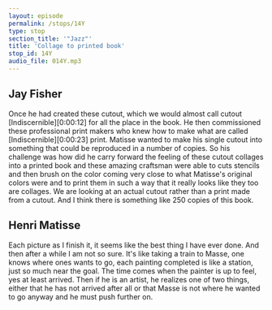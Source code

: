```yaml
---
layout: episode
permalink: /stops/14Y
type: stop
section_title: '"Jazz"'
title: 'Collage to printed book'
stop_id: 14Y
audio_file: 014Y.mp3
---
```


## Jay Fisher

Once he had created these cutout, which we would almost call cutout [Indiscernible][0:00:12] for all the place in the book.  He then commissioned these professional print makers who knew how to make what are called [Indiscernible][0:00:23] print.  Matisse wanted to make his single cutout into something that could be reproduced in a number of copies.  So his challenge was how did he carry forward the feeling of these cutout collages into a printed book and these amazing craftsman were able to cuts stencils and then brush on the color coming very close to what Matisse's original colors were and to print them in such a way that it really looks like they too are collages.  We are looking at an actual cutout rather than a print made from a cutout.  And I think there is something like 250 copies of this book.

## Henri Matisse

Each picture as I finish it, it seems like the best thing I have ever done.  And then after a while I am not so sure.  It's like taking a train to Masse, one knows where ones wants to go, each painting completed is like a station, just so much near the goal.  The time comes when the painter is up to feel, yes at least arrived.  Then if he is an artist, he realizes one of two things, either that he has not arrived after all or that Masse is not where he wanted to go anyway and he must push further on.
